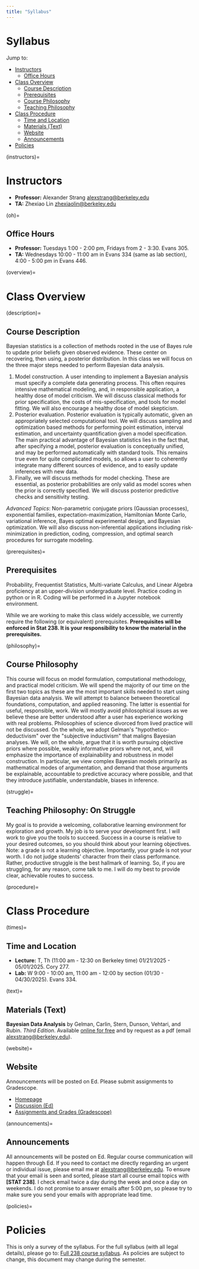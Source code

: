 ```yaml
---
title: "Syllabus"
---
```


# Syllabus

Jump to:

- [Instructors](#instructors)
  - [Office Hours](#oh)
- [Class Overview](#overview)
  - [Course Description](#description)
  - [Prerequisites](#prerequisites)
  - [Course Philosophy](#philosophy)
  - [Teaching Philosophy](#struggle)
- [Class Procedure](#procedure)
  - [Time and Location](#times)
  - [Materials (Text)](#text)
  - [Website](#website)
  - [Announcements](#announcements)
- [Policies](#policies)


(instructors)=
# Instructors

- **Professor:** Alexander Strang  [alexstrang@berkeley.edu](mailto:alexstrang@berkeley.edu)
- **TA:** Zhexiao Lin [zhexiaolin@berkeley.edu](mailto:zhexiaolin@berkeley.edu)

(oh)=
## Office Hours

- **Professor:** Tuesdays 1:00 - 2:00 pm, Fridays from 2 - 3:30. Evans 305.
- **TA:** Wednesdays 10:00 - 11:00 am in Evans 334 (same as lab section), 4:00 - 5:00 pm in Evans 446.

(overview)=
# Class Overview

(description)=
## Course Description

Bayesian statistics is a collection of methods rooted in the use of Bayes rule to update prior beliefs given observed evidence. These center on recovering, then using, a posterior distribution. In this class we will focus on the three major steps needed to perform Bayesian data analysis.

1. Model construction. A user intending to implement a Bayesian analysis must specify a complete data generating process. This often requires intensive mathematical modeling, and, in responsible application, a healthy dose of model criticism. We will discuss classical methods for prior specification, the costs of mis-specification, and tools for model fitting. We will also encourage a healthy dose of model skepticism.
1. Posterior evaluation. Posterior evaluation is typically automatic, given an appropriately selected computational tool. We will discuss sampling and optimization based methods for performing point estimation, interval estimation, and uncertainty quantification given a model specification. The main practical advantage of Bayesian statistics lies in the fact that, after specifying a model, posterior evaluation is conceptually unified, and may be performed automatically with standard tools. This remains true even for quite complicated models, so allows a user to coherently integrate many different sources of evidence, and to easily update inferences with new data.
1. Finally, we will discuss methods for model checking. These are essential, as posterior probabilities are only valid as model scores when the prior is correctly specified. We will discuss posterior predictive checks and sensitivity testing.

*Advanced Topics*: Non-parametric conjugate priors (Gaussian processes), exponential families, expectation-maximization, Hamiltonian Monte Carlo, variational inference, Bayes optimal experimental design, and Bayesian optimization. We will also discuss non-inferential applications including risk-minimization in prediction, coding, compression, and optimal search procedures for surrogate modeling.

(prerequisites)=
## Prerequisites

Probability, Frequentist Statistics, Multi-variate Calculus, and Linear Algebra proficiency at an upper-division undergraduate level. Practice coding in python or in R. Coding will be performed in a Jupyter notebook environment.

While we are working to make this class widely accessible, we currently require the following (or equivalent) prerequisites. **Prerequisites will be enforced in Stat 238. It is your responsibility to know the material in the prerequisites.**

(philosophy)=
## Course Philosophy

This course will focus on model formulation, computational methodology, and practical model criticism. We will spend the majority of our time on the first two topics as these are the most important skills needed to start using Bayesian data analysis. We will attempt to balance between theoretical foundations, computation, and applied reasoning. The latter is essential for useful, responsible, work. We will mostly avoid philosophical issues as we believe these are better understood after a user has experience working with real problems. Philosophies of science divorced from lived practice will not be discussed. On the whole, we adopt Gelman's "hypothetico-deductivism" over the "subjective inductivism" that maligns Bayesian analyses. We will, on the whole, argue that it is worth pursuing objective priors where possible, weakly informative priors where not, and, will emphasize the importance of explainability and robustness in model construction. In particular, we view complex Bayesian models primarily as mathematical modes of argumentation, and demand that those arguments be explainable, accountable to predictive accuracy where possible, and that they introduce justifiable, understandable, biases in inference. 

(struggle)=
## Teaching Philosophy: On Struggle
My goal is to provide a welcoming, collaborative learning environment for exploration and growth. My job is to serve your development first. I will work to give you the tools to succeed. Success in a course is relative to your desired outcomes, so you should think about your learning objectives. Note: a grade is not a learning objective. Importantly, your grade is not your worth. I do not judge students' character from their class performance. Rather, productive struggle is the best hallmark of learning. So, if you are struggling, for any reason, come talk to me. I will do my best to provide clear, achievable routes to success.

(procedure)=
# Class Procedure

(times)=
## Time and Location

 - **Lecture:** T, Th (11:00 am - 12:30 on Berkeley time) 01/21/2025 - 05/01/2025. Cory 277.
 - **Lab:** W 9:00 - 10:00 am, 11:00 am - 12:00 by section (01/30 - 04/30/2025). Evans 334.

(text)=
## Materials (Text)

**Bayesian Data Analysis** by Gelman, Carlin, Stern, Dunson, Vehtari, and Rubin. *Third Edition*. Available [online for free](http://www.stat.columbia.edu/~gelman/book/) and by request as a pdf (email [alexstrang@berkeley.edu](mailto:alexstrang@berkeley.edu)).

(website)=
## Website

Announcements will be posted on Ed. Please submit assignments to Gradescope.

 - [Homepage](https://stat238.berkeley.edu/spring-2025/)
 - [Discussion (Ed)](https://edstem.org/us/courses/74615/discussion)
 - [Assignments and Grades (Gradescope)](https://www.gradescope.com/courses/961711)

(announcements)=
## Announcements

All announcements will be posted on Ed. Regular course communication will happen through Ed. If you need to contact me directly regarding an urgent or individual issue, please email me at [alexstrang@berkeley.edu](mailto:alexstrang@berkeley.edu). To ensure that your email is seen and sorted, please start all course email topics with **[STAT 238]**. I check email twice a day during the week and once a day on weekends. I do not promise to answer emails after 5:00 pm, so please try to make sure you send your emails with appropriate lead time.

(policies)=
# Policies

This is only a survey of the syllabus. For the full syllabus (with all legal details), please go to: [Full 238 course syllabus](https://docs.google.com/document/d/14b_pkI8EuBm2aElhT7nogTlAdpPNNLivMKajvDcNcUE/edit?usp=sharing). As policies are subject to change, this document may change during the semester.
